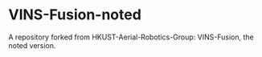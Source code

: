 # VINS-Fusion-noted
A repository forked from HKUST-Aerial-Robotics-Group: VINS-Fusion, the noted version.
